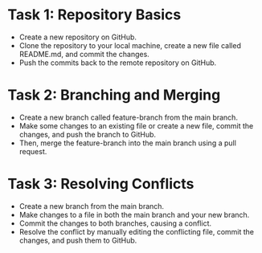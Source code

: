 # Task 1: Repository Basics

- Create a new repository on GitHub.
- Clone the repository to your local machine, create a new file called README.md, and commit the changes.
- Push the commits back to the remote repository on GitHub.



# Task 2: Branching and Merging

- Create a new branch called feature-branch from the main branch.
- Make some changes to an existing file or create a new file, commit the changes, and push the branch to GitHub.
- Then, merge the feature-branch into the main branch using a pull request.


# Task 3: Resolving Conflicts

- Create a new branch from the main branch.
- Make changes to a file in both the main branch and your new branch.
- Commit the changes to both branches, causing a conflict.
- Resolve the conflict by manually editing the conflicting file, commit the changes, and push them to GitHub.
